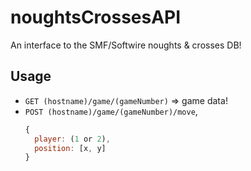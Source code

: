 # noughtsCrossesAPI

An interface to the SMF/Softwire noughts & crosses DB!

## Usage
* `GET (hostname)/game/(gameNumber)` => game data!
* `POST (hostname)/game/(gameNumber)/move`,
  ```javascript
  {
    player: (1 or 2),
    position: [x, y]
  }
  ```
